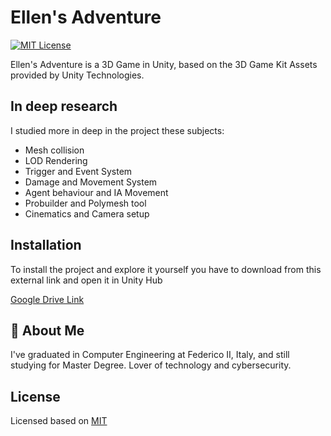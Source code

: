 
# Ellen's Adventure 
[![MIT License](https://img.shields.io/badge/License-MIT-green.svg)](https://choosealicense.com/licenses/mit/)

Ellen's Adventure is a 3D Game in Unity, based on the 3D Game Kit Assets provided by Unity Technologies.

## In deep research
I studied more in deep in the project these subjects:

- Mesh collision
- LOD Rendering
- Trigger and Event System
- Damage and Movement System
- Agent behaviour and IA Movement
- Probuilder and Polymesh tool
- Cinematics and Camera setup

## Installation

To install the project and explore it yourself you have to download from this external link and open it in Unity Hub


[Google Drive Link](https://drive.google.com/file/d/1wF9sI3eOQoXcH8fRgHP1K4fjAO7Ljh5B/view?usp=sharing)

## 🚀 About Me
I've graduated in Computer Engineering at Federico II, Italy, and still studying for Master Degree. Lover of technology and cybersecurity.

## License

Licensed based on [MIT](https://choosealicense.com/licenses/mit/)